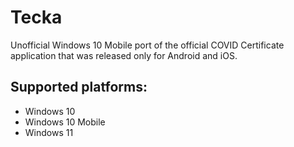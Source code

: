 # Tecka
Unofficial Windows 10 Mobile port of the official COVID Certificate application that was released only for Android and iOS.

## Supported platforms:
- Windows 10
- Windows 10 Mobile
- Windows 11
